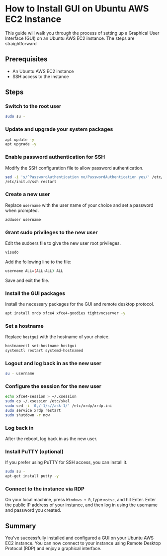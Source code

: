
# How to Install GUI on Ubuntu AWS EC2 Instance

This guide will walk you through the process of setting up a Graphical User Interface (GUI) on an Ubuntu AWS EC2 instance. The steps are straightforward 

## Prerequisites
- An Ubuntu AWS EC2 instance
- SSH access to the instance

## Steps

### Switch to the root user

```sh
sudo su -
```

### Update and upgrade your system packages

```sh
apt update -y
apt upgrade -y
```

### Enable password authentication for SSH

Modify the SSH configuration file to allow password authentication.

```sh
sed -i 's/^PasswordAuthentication no/PasswordAuthentication yes/' /etc/ssh/sshd_config
/etc/init.d/ssh restart
```

### Create a new user

Replace `username` with the user name of your choice and set a password when prompted.

```sh
adduser username
```

### Grant sudo privileges to the new user

Edit the sudoers file to give the new user root privileges.

```sh
visudo
```

Add the following line to the file:

```sh
username ALL=(ALL:ALL) ALL
```

Save and exit the file.

### Install the GUI packages

Install the necessary packages for the GUI and remote desktop protocol.

```sh
apt install xrdp xfce4 xfce4-goodies tightvncserver -y
```

### Set a hostname

Replace `hostgui` with the hostname of your choice.

```sh
hostnamectl set-hostname hostgui
systemctl restart systemd-hostnamed
```

### Logout and log back in as the new user

```sh
su - username
```

### Configure the session for the new user

```sh
echo xfce4-session > ~/.xsession
sudo cp ~/.xsession /etc/skel
sudo sed -i '0,/-1/s//ask-1/' /etc/xrdp/xrdp.ini
sudo service xrdp restart
sudo shutdown -r now
```

### Log back in

After the reboot, log back in as the new user.

### Install PuTTY (optional)

If you prefer using PuTTY for SSH access, you can install it.

```sh
sudo su -
apt-get install putty -y
```

### Connect to the instance via RDP

On your local machine, press `Windows + R`, type `mstsc`, and hit Enter. Enter the public IP address of your instance, and then log in using the username and password you created.

## Summary
You've successfully installed and configured a GUI on your Ubuntu AWS EC2 instance. You can now connect to your instance using Remote Desktop Protocol (RDP) and enjoy a graphical interface.


